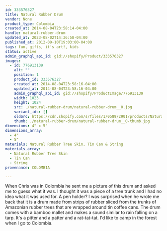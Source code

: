 ```yaml
---
id: 333576327
title: Natural Rubber Drum
vendor: None
product_type: Colombia
created_at: 2014-08-04T23:58:14-04:00
handle: natural-rubber-drum
updated_at: 2023-08-02T14:36:58-04:00
published_at: 2012-09-10T19:03:00-04:00
tags: fun, gifts, it's art!, kids
status: active
admin_graphql_api_id: gid://shopify/Product/333576327
images:
  - id: 776913139
    alt: ""
    position: 1
    product_id: 333576327
    created_at: 2014-08-04T23:58:16-04:00
    updated_at: 2014-08-04T23:58:16-04:00
    admin_graphql_api_id: gid://shopify/ProductImage/776913139
    width: 1023
    height: 1024
    src: ./natural-rubber-drum/natural-rubber-drum__0.jpg
    variant_ids: []
    oldSrc: https://cdn.shopify.com/s/files/1/0589/2901/products/Natural_Rubber_Drum-withspots.jpeg?v=1407211096
    thumb: ./natural-rubber-drum/natural-rubber-drum__0-thumb.jpg
dimensions: 4" x 5"
dimensions_array:
  - 4"
  - 5"
materials: Natural Rubber Tree Skin, Tin Can & String
materials_array:
  - Natural Rubber Tree Skin
  - Tin Can
  - String
provenance: COLOMBIA

---
```


When Chris was in Colombia he sent me a picture of this drum and asked me to guess what it was. I thought it was a piece of a tree trunk and I had no idea what it was used for. A pen holder? I was surprised when he wrote me back that it is a drum made from strips of rubber sliced from the trunks of Amazonian rubber trees that are wrapped around tin coffee cans. The drum comes with a bamboo mallet and makes a sound similar to rain falling on a tarp. It's a pitter and a patter and a rat-tat-tat. I'd like to camp in the forest when I go to Colombia.